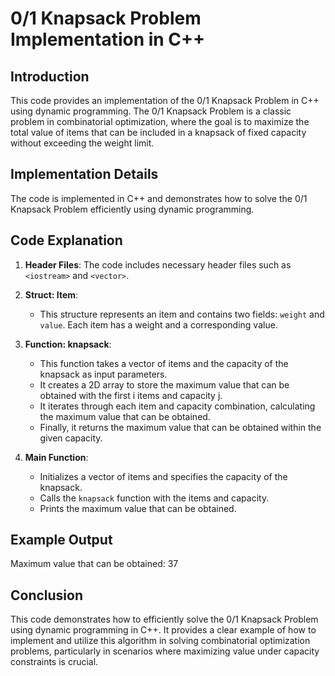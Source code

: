 # 0/1 Knapsack Problem Implementation in C++

## Introduction

This code provides an implementation of the 0/1 Knapsack Problem in C++ using dynamic programming. The 0/1 Knapsack Problem is a classic problem in combinatorial optimization, where the goal is to maximize the total value of items that can be included in a knapsack of fixed capacity without exceeding the weight limit.

## Implementation Details

The code is implemented in C++ and demonstrates how to solve the 0/1 Knapsack Problem efficiently using dynamic programming.

## Code Explanation

1. **Header Files**: The code includes necessary header files such as `<iostream>` and `<vector>`.

2. **Struct: Item**:

   - This structure represents an item and contains two fields: `weight` and `value`. Each item has a weight and a corresponding value.

3. **Function: knapsack**:

   - This function takes a vector of items and the capacity of the knapsack as input parameters.
   - It creates a 2D array to store the maximum value that can be obtained with the first i items and capacity j.
   - It iterates through each item and capacity combination, calculating the maximum value that can be obtained.
   - Finally, it returns the maximum value that can be obtained within the given capacity.

4. **Main Function**:
   - Initializes a vector of items and specifies the capacity of the knapsack.
   - Calls the `knapsack` function with the items and capacity.
   - Prints the maximum value that can be obtained.

## Example Output

Maximum value that can be obtained: 37

## Conclusion

This code demonstrates how to efficiently solve the 0/1 Knapsack Problem using dynamic programming in C++. It provides a clear example of how to implement and utilize this algorithm in solving combinatorial optimization problems, particularly in scenarios where maximizing value under capacity constraints is crucial.
